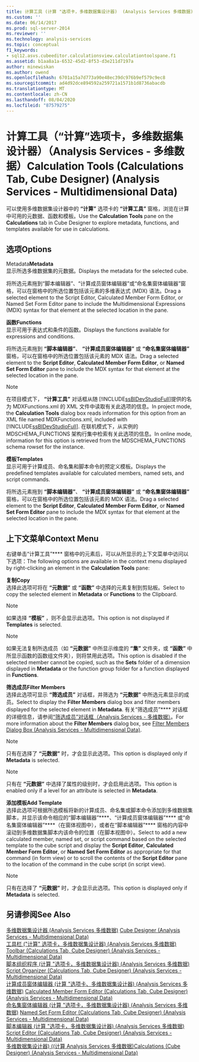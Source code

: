 ```yaml
---
title: 计算工具 (计算 "选项卡，多维数据集设计器)  (Analysis Services 多维数据) |Microsoft Docs
ms.custom: ''
ms.date: 06/14/2017
ms.prod: sql-server-2014
ms.reviewer: ''
ms.technology: analysis-services
ms.topic: conceptual
f1_keywords:
- sql12.asvs.cubeeditor.calculationsview.calculationtoolspane.f1
ms.assetid: b1aa8a1a-6532-45d2-8f53-d3e211d7197a
author: minewiskan
ms.author: owend
ms.openlocfilehash: 6701a15a7d773a90e48ec39dc976b9ef579c9ec8
ms.sourcegitcommit: ad4d92dce894592a259721a1571b1d8736abacdb
ms.translationtype: MT
ms.contentlocale: zh-CN
ms.lasthandoff: 08/04/2020
ms.locfileid: "87579275"
---
```

# <a name="calculation-tools-calculations-tab-cube-designer-analysis-services---multidimensional-data"></a><span data-ttu-id="a7afb-102">计算工具（“计算”选项卡，多维数据集设计器）（Analysis Services - 多维数据）</span><span class="sxs-lookup"><span data-stu-id="a7afb-102">Calculation Tools (Calculations Tab, Cube Designer) (Analysis Services - Multidimensional Data)</span></span>
  <span data-ttu-id="a7afb-103">可以使用多维数据集设计器中的 **“计算”** 选项卡的 **“计算工具”** 窗格，浏览在计算中可用的元数据、函数和模板。</span><span class="sxs-lookup"><span data-stu-id="a7afb-103">Use the **Calculation Tools** pane on the **Calculations** tab in Cube Designer to explore metadata, functions, and templates available for use in calculations.</span></span>  
  
## <a name="options"></a><span data-ttu-id="a7afb-104">选项</span><span class="sxs-lookup"><span data-stu-id="a7afb-104">Options</span></span>  
 <span data-ttu-id="a7afb-105">Metadata</span><span class="sxs-lookup"><span data-stu-id="a7afb-105">**Metadata**</span></span>  
 <span data-ttu-id="a7afb-106">显示所选多维数据集的元数据。</span><span class="sxs-lookup"><span data-stu-id="a7afb-106">Displays the metadata for the selected cube.</span></span>  
  
 <span data-ttu-id="a7afb-107">将所选元素拖到“脚本编辑器”、“计算成员窗体编辑器”或“命名集窗体编辑器”窗格，可以在窗格中的所选位置包括该元素的多维表达式 (MDX) 语法。</span><span class="sxs-lookup"><span data-stu-id="a7afb-107">Drag a selected element to the Script Editor, Calculated Member Form Editor, or Named Set Form Editor pane to include the Multidimensional Expressions (MDX) syntax for that element at the selected location in the pane.</span></span>  
  
 <span data-ttu-id="a7afb-108">**函数**</span><span class="sxs-lookup"><span data-stu-id="a7afb-108">**Functions**</span></span>  
 <span data-ttu-id="a7afb-109">显示可用于表达式和条件的函数。</span><span class="sxs-lookup"><span data-stu-id="a7afb-109">Displays the functions available for expressions and conditions.</span></span>  
  
 <span data-ttu-id="a7afb-110">将所选元素拖到 **“脚本编辑器”**、 **“计算成员窗体编辑器”** 或 **“命名集窗体编辑器”** 窗格，可以在窗格中的所选位置包括该元素的 MDX 语法。</span><span class="sxs-lookup"><span data-stu-id="a7afb-110">Drag a selected element to the **Script Editor**, **Calculated Member Form Editor**, or **Named Set Form Editor** pane to include the MDX syntax for that element at the selected location in the pane.</span></span>  
  
> [!NOTE]  
>  <span data-ttu-id="a7afb-111">在项目模式下， **“计算工具”** 对话框从随 [!INCLUDE[ssBIDevStudioFull](../includes/ssbidevstudiofull-md.md)]提供的名为 MDXFunctions.xml 的 XML 文件中读取有关此选项的信息。</span><span class="sxs-lookup"><span data-stu-id="a7afb-111">In project mode, the **Calculation Tools** dialog box reads information for this option from an XML file named MDXFunctions.xml, included with [!INCLUDE[ssBIDevStudioFull](../includes/ssbidevstudiofull-md.md)].</span></span> <span data-ttu-id="a7afb-112">在联机模式下，从实例的 MDSCHEMA_FUNCTIONS 架构行集中检索有关此选项的信息。</span><span class="sxs-lookup"><span data-stu-id="a7afb-112">In online mode, information for this option is retrieved from the MDSCHEMA_FUNCTIONS schema rowset for the instance.</span></span>  
  
 <span data-ttu-id="a7afb-113">**模板**</span><span class="sxs-lookup"><span data-stu-id="a7afb-113">**Templates**</span></span>  
 <span data-ttu-id="a7afb-114">显示可用于计算成员、命名集和脚本命令的预定义模板。</span><span class="sxs-lookup"><span data-stu-id="a7afb-114">Displays the predefined templates available for calculated members, named sets, and script commands.</span></span>  
  
 <span data-ttu-id="a7afb-115">将所选元素拖到 **“脚本编辑器”**、 **“计算成员窗体编辑器”** 或 **“命名集窗体编辑器”** 窗格，可以在窗格中的所选位置包括该元素的 MDX 语法。</span><span class="sxs-lookup"><span data-stu-id="a7afb-115">Drag a selected element to the **Script Editor**, **Calculated Member Form Editor**, or **Named Set Form Editor** pane to include the MDX syntax for that element at the selected location in the pane.</span></span>  
  
## <a name="context-menu"></a><span data-ttu-id="a7afb-116">上下文菜单</span><span class="sxs-lookup"><span data-stu-id="a7afb-116">Context Menu</span></span>  
 <span data-ttu-id="a7afb-117">右键单击“计算工具”\*\*\*\* 窗格中的元素后，可以从所显示的上下文菜单中访问以下选项：</span><span class="sxs-lookup"><span data-stu-id="a7afb-117">The following options are available in the context menu displayed by right-clicking an element in the **Calculation Tools** pane:</span></span>  
  
 <span data-ttu-id="a7afb-118">**复制**</span><span class="sxs-lookup"><span data-stu-id="a7afb-118">**Copy**</span></span>  
 <span data-ttu-id="a7afb-119">选择此选项可将在 **“元数据”** 或 **“函数”** 中选择的元素复制到剪贴板。</span><span class="sxs-lookup"><span data-stu-id="a7afb-119">Select to copy the selected element in **Metadata** or **Functions** to the Clipboard.</span></span>  
  
> [!NOTE]  
>  <span data-ttu-id="a7afb-120"> 如果选择 **“模板”** ，则不会显示此选项。</span><span class="sxs-lookup"><span data-stu-id="a7afb-120">This option is not displayed if **Templates** is selected.</span></span>  
  
> [!NOTE]  
>  <span data-ttu-id="a7afb-121"> 如果无法复制所选成员（如 **“元数据”** 中所显示维度的 **“集”** 文件夹，或 **“函数”** 中所显示函数的函数组文件夹），则将禁用此选项。</span><span class="sxs-lookup"><span data-stu-id="a7afb-121">This option is disabled if the selected member cannot be copied, such as the **Sets** folder of a dimension displayed in **Metadata** or the function group folder for a function displayed in **Functions**.</span></span>  
  
 <span data-ttu-id="a7afb-122">**筛选成员**</span><span class="sxs-lookup"><span data-stu-id="a7afb-122">**Filter Members**</span></span>  
 <span data-ttu-id="a7afb-123">选择此选项可显示 **“筛选成员”** 对话框，并筛选为 **“元数据”** 中所选元素显示的成员。</span><span class="sxs-lookup"><span data-stu-id="a7afb-123">Select to display the **Filter Members** dialog box and filter members displayed for the selected element in **Metadata**.</span></span> <span data-ttu-id="a7afb-124">有关“筛选成员”\*\*\*\* 对话框的详细信息，请参阅[“筛选成员”对话框（Analysis Services - 多维数据）](filter-members-dialog-box-analysis-services-multidimensional-data.md)。</span><span class="sxs-lookup"><span data-stu-id="a7afb-124">For more information about the **Filter Members** dialog box, see [Filter Members Dialog Box &#40;Analysis Services - Multidimensional Data&#41;](filter-members-dialog-box-analysis-services-multidimensional-data.md).</span></span>  
  
> [!NOTE]  
>  <span data-ttu-id="a7afb-125"> 只有在选择了 **“元数据”** 时，才会显示此选项。</span><span class="sxs-lookup"><span data-stu-id="a7afb-125">This option is displayed only if **Metadata** is selected.</span></span>  
  
> [!NOTE]  
>  <span data-ttu-id="a7afb-126"> 只有在 **“元数据”** 中选择了属性的级别时，才会启用此选项。</span><span class="sxs-lookup"><span data-stu-id="a7afb-126">This option is enabled only if a level for an attribute is selected in **Metadata**.</span></span>  
  
 <span data-ttu-id="a7afb-127">**添加模板**</span><span class="sxs-lookup"><span data-stu-id="a7afb-127">**Add Template**</span></span>  
 <span data-ttu-id="a7afb-128">选择此选项可根据所选模板将新的计算成员、命名集或脚本命令添加到多维数据集脚本，并显示该命令相应的“脚本编辑器”\*\*\*\*、“计算成员窗体编辑器”\*\*\*\* 或“命名集窗体编辑器”\*\*\*\*（在窗体视图中），或者在“脚本编辑器”\*\*\*\* 窗格的内容中滚动到多维数据集脚本内该命令的位置（在脚本视图中）。</span><span class="sxs-lookup"><span data-stu-id="a7afb-128">Select to add a new calculated member, named set, or script command based on the selected template to the cube script and display the **Script Editor**, **Calculated Member Form Editor**, or **Named Set Form Editor** as appropriate for that command (in form view) or to scroll the contents of the **Script Editor** pane to the location of the command in the cube script (in script view).</span></span>  
  
> [!NOTE]  
>  <span data-ttu-id="a7afb-129"> 只有在选择了 **“元数据”** 时，才会显示此选项。</span><span class="sxs-lookup"><span data-stu-id="a7afb-129">This option is displayed only if **Metadata** is selected.</span></span>  
  
## <a name="see-also"></a><span data-ttu-id="a7afb-130">另请参阅</span><span class="sxs-lookup"><span data-stu-id="a7afb-130">See Also</span></span>  
 <span data-ttu-id="a7afb-131">[多维数据集设计器 &#40;Analysis Services 多维数据&#41;](cube-designer-analysis-services-multidimensional-data.md) </span><span class="sxs-lookup"><span data-stu-id="a7afb-131">[Cube Designer &#40;Analysis Services - Multidimensional Data&#41;](cube-designer-analysis-services-multidimensional-data.md) </span></span>  
 <span data-ttu-id="a7afb-132">[工具栏 &#40;"计算" 选项卡，多维数据集设计器&#41; &#40;Analysis Services 多维数据&#41;](toolbar-calculations-tab-cube-designer-analysis-services-multidimensional-data.md) </span><span class="sxs-lookup"><span data-stu-id="a7afb-132">[Toolbar &#40;Calculations Tab, Cube Designer&#41; &#40;Analysis Services - Multidimensional Data&#41;](toolbar-calculations-tab-cube-designer-analysis-services-multidimensional-data.md) </span></span>  
 <span data-ttu-id="a7afb-133">[脚本组织程序 &#40;计算 "选项卡，多维数据集设计器&#41; &#40;Analysis Services 多维数据&#41;](script-organizer-cube-designer-analysis-services-multidimensional-data.md) </span><span class="sxs-lookup"><span data-stu-id="a7afb-133">[Script Organizer &#40;Calculations Tab, Cube Designer&#41; &#40;Analysis Services - Multidimensional Data&#41;](script-organizer-cube-designer-analysis-services-multidimensional-data.md) </span></span>  
 <span data-ttu-id="a7afb-134">[计算成员窗体编辑器 &#40;计算 "选项卡、多维数据集设计器&#41; &#40;Analysis Services 多维数据&#41;](calculated-member-form-editor-cube-designer-analysis-services-multidimensional-data.md) </span><span class="sxs-lookup"><span data-stu-id="a7afb-134">[Calculated Member Form Editor &#40;Calculations Tab, Cube Designer&#41; &#40;Analysis Services - Multidimensional Data&#41;](calculated-member-form-editor-cube-designer-analysis-services-multidimensional-data.md) </span></span>  
 <span data-ttu-id="a7afb-135">[命名集窗体编辑器 &#40;计算 "选项卡，多维数据集设计器&#41; &#40;Analysis Services 多维数据&#41;](named-set-form-editor-cube-designer-analysis-services-multidimensional-data.md) </span><span class="sxs-lookup"><span data-stu-id="a7afb-135">[Named Set Form Editor &#40;Calculations Tab, Cube Designer&#41; &#40;Analysis Services - Multidimensional Data&#41;](named-set-form-editor-cube-designer-analysis-services-multidimensional-data.md) </span></span>  
 <span data-ttu-id="a7afb-136">[脚本编辑器 &#40;计算 "选项卡，多维数据集设计器&#41; &#40;Analysis Services 多维数据&#41;](script-editor-calculations-cube-designer-analysis-services-multidimensional-data.md) </span><span class="sxs-lookup"><span data-stu-id="a7afb-136">[Script Editor &#40;Calculations Tab, Cube Designer&#41; &#40;Analysis Services - Multidimensional Data&#41;](script-editor-calculations-cube-designer-analysis-services-multidimensional-data.md) </span></span>  
 [<span data-ttu-id="a7afb-137">多维数据集设计器&#41; &#40;&#40;计算 Analysis Services 多维数据&#41;</span><span class="sxs-lookup"><span data-stu-id="a7afb-137">Calculations &#40;Cube Designer&#41; &#40;Analysis Services - Multidimensional Data&#41;</span></span>](calculations-cube-designer-analysis-services-multidimensional-data.md)  
  
  
